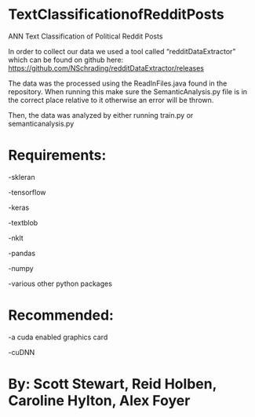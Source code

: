 # TextClassificationofRedditPosts
ANN Text Classification of Political Reddit Posts

In order to collect our data we used a tool called “redditDataExtractor” which can be found on github here: https://github.com/NSchrading/redditDataExtractor/releases

The data was the processed using the ReadInFiles.java found in the repository. When running this make sure the SemanticAnalysis.py file is in the correct place relative to it otherwise an error will be thrown.

Then, the data was analyzed by either running train.py or semanticanalysis.py 

# Requirements:
-skleran

-tensorflow

-keras

-textblob

-nklt

-pandas

-numpy

-various other python packages

# Recommended:
-a cuda enabled graphics card

-cuDNN

# By: Scott Stewart, Reid Holben, Caroline Hylton, Alex Foyer
